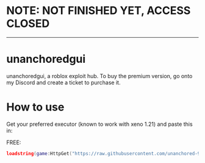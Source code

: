 # NOTE: NOT FINISHED YET, ACCESS CLOSED
------------------------------------------------------
# unanchoredgui
unanchoredgui, a roblox exploit hub. To buy the premium version, go onto my Discord and create a ticket to purchase it.

# How to use
Get your preferred executor (known to work with xeno 1.21) and paste this in:

FREE:
```lua
loadstring(game:HttpGet("https://raw.githubusercontent.com/unanchored-99/unanchoredgui/refs/heads/main/unanchoredgui.txt"))()
